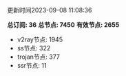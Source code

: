 更新时间2023-09-08 11:08:36

**总订阅: 36**
**总节点: 7450**
**有效节点: 2655**
- v2ray节点: 1945
- ss节点: 322
- trojan节点: 377
- ssr节点: 11
